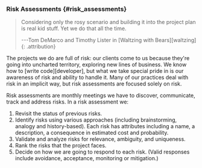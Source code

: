 ### Risk Assessments {#risk_assessments}

> Considering only the rosy scenario and building it into the project plan is real kid stuff.
> Yet we do that all the time.
>
> ---Tom DeMarco and Timothy Lister in [Waltzing with Bears][waltzing]
> {: .attribution}

The projects we do are full of risk: our clients come to us because they're going into uncharted territory, exploring new lines of business.
We know how to [write code][developer], but what we take special pride in is our awareness of risk and ability to handle it.
Many of our practices deal with risk in an implicit way,
but risk assessments are focused solely on risk.

Risk assessments are monthly meetings we have to discover, communicate, track and address risks.
In a risk assessment we:

1. Revisit the status of previous risks.
1. Identify risks using various approaches (including brainstorming, analogy and history-based).
   Each risk has attributes including a name, a description, a consequence in estimated cost and probability.
1. Validate and analyze risks for relevance, ambiguity, and uniqueness.
1. Rank the risks that the project faces.
1. Decide on how we are going to respond to each risk.
   (Valid responses include avoidance, acceptance, monitoring or mitigation.)
